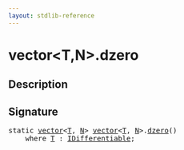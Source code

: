 ```yaml
---
layout: stdlib-reference
---
```


# vector\<T,N\>\.dzero

## Description





## Signature 

<pre>
<span class='code_keyword'>static</span> <a href="../index.html" class="code_type">vector</a>&lt;<a href="../index.html#typeparam-T" class="code_type">T</a>, <a href="../index.html#decl-N" class="code_var">N</a>&gt; <a href="../index.html" class="code_type">vector</a>&lt;<a href="../index.html#typeparam-T" class="code_type">T</a>, <a href="../index.html#decl-N" class="code_var">N</a>&gt;.<a href=".html">dzero</a>()
    <span class='code_keyword'>where</span> <a href="../index.html#typeparam-T" class="code_type">T</a> : <a href="../../../interfaces/idifferentiable-01/index.html" class="code_type">IDifferentiable</a>;

</pre>

